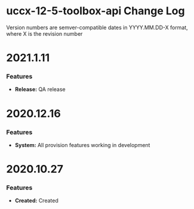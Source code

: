 # uccx-12-5-toolbox-api Change Log

Version numbers are semver-compatible dates in YYYY.MM.DD-X format,
where X is the revision number

# 2021.1.11
### Features
* **Release:** QA release


# 2020.12.16
### Features
* **System:** All provision features working in development


# 2020.10.27
### Features
* **Created:** Created
